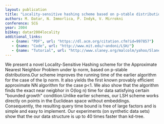 ```yaml
---
layout: publication
title: "Locality-sensitive hashing scheme based on p-stable distributions"
authors: M. Datar, N. Immorlica, P. Indyk, V. Mirrokni
conference: SCG
year: 2004
bibkey: datar2004locality
additional_links:
   - {name: "PDF", url: "https://dl.acm.org/citation.cfm?id=997857"}
   - {name: "Code", url: "http://www.mit.edu/~andoni/LSH/"}
   - {name: "Tutorial", url: "http://www.slaney.org/malcolm/yahoo/Slaney2008-LSHTutorial.pdf"}
---
```

We present a novel Locality-Sensitive Hashing scheme for the Approximate Nearest Neighbor Problem under lp norm, based on p-stable distributions.Our scheme improves the running time of the earlier algorithm for the case of the lp norm. It also yields the first known provably efficient approximate NN algorithm for the case p<1. We also show that the algorithm finds the exact near neigbhor in O(log n) time for data satisfying certain "bounded growth" condition.Unlike earlier schemes, our LSH scheme works directly on points in the Euclidean space without embeddings. Consequently, the resulting query time bound is free of large factors and is simple and easy to implement. Our experiments (on synthetic data sets) show that the our data structure is up to 40 times faster than kd-tree.
